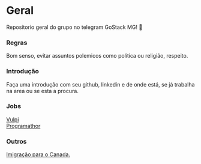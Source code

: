 # Geral
Repositorio geral do grupo no telegram GoStack MG! 🚀

### Regras
Bom senso, evitar assuntos polemicos como politica ou religião, respeito.

### Introdução
Faça uma introdução com seu github, linkedin e de onde está, se já trabalha na area ou se esta a procura.

### Jobs
[Vulpi](https://app.vulpi.com.br/jobs)
<br>[Programathor](https://programathor.com.br/)

### Outros
[Imigração para o Canada.](https://github.com/ti-no-canada/imigracao-para-o-canada)
